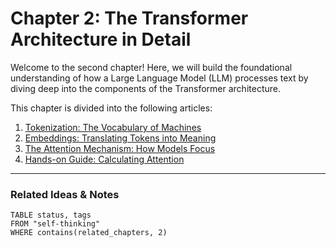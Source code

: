 # Chapter 2: The Transformer Architecture in Detail

Welcome to the second chapter! Here, we will build the foundational understanding of how a Large Language Model (LLM) processes text by diving deep into the components of the Transformer architecture.

This chapter is divided into the following articles:

1.  [Tokenization: The Vocabulary of Machines](./01_tokenization.md)
2.  [Embeddings: Translating Tokens into Meaning](./02_embeddings.md)
3.  [The Attention Mechanism: How Models Focus](./03_attention.md)
4.  [Hands-on Guide: Calculating Attention](./04_hands_on_guide_attention.md)

---
### Related Ideas & Notes

```dataview
TABLE status, tags
FROM "self-thinking"
WHERE contains(related_chapters, 2)
```